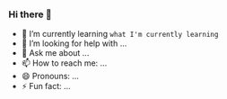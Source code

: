 ### Hi there 👋
<!--**cheny0y0/cheny0y0** is a ✨ _special_ ✨ repository because its `README.md` (this file) appears on your GitHub profile.!-->
- 🌱 I’m currently learning ```what I'm currently learning```
- 🤔 I’m looking for help with ...
- 💬 Ask me about ...
- 📫 How to reach me: ...
- 😄 Pronouns: ...
- ⚡ Fun fact: ...
